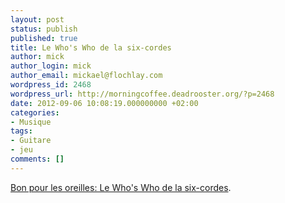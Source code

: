 ```yaml
---
layout: post
status: publish
published: true
title: Le Who's Who de la six-cordes
author: mick
author_login: mick
author_email: mickael@flochlay.com
wordpress_id: 2468
wordpress_url: http://morningcoffee.deadrooster.org/?p=2468
date: 2012-09-06 10:08:19.000000000 +02:00
categories:
- Musique
tags:
- Guitare
- jeu
comments: []
---
```

<a href="http://www.bonpourlesoreilles.net/musique/2012/09/le-whos-who-de-la-six-cordes.html">Bon pour les oreilles: Le Who's Who de la six-cordes</a>.

